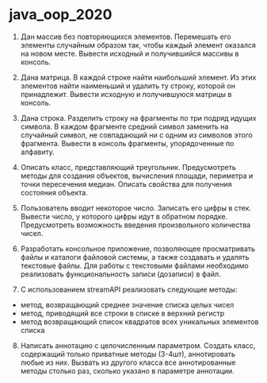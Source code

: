 # java_oop_2020

1) Дан массив без повторяющихся элементов. Перемешать его элементы случайным образом так, чтобы каждый элемент оказался на новом месте. Вывести исходный и получившийся массивы в консоль.

2) Дана матрица. В каждой строке найти наибольший элемент. Из этих элементов найти наименьший и удалить ту строку, которой он принадлежит. Вывести исходную и получившуюся матрицы в консоль.

3) Дана строка. Разделить строку на фрагменты по три подряд идущих символа. В каждом фрагменте средний символ заменить на случайный символ, не совпадающий ни с одним из символов этого фрагмента. Вывести в консоль фрагменты, упорядоченные по алфавиту.

4) Описать класс, представляющий треугольник. Предусмотреть методы для создания объектов, вычисления площади, периметра и точки пересечения медиан. Описать свойства для получения состояния объекта.

5) Пользователь вводит некоторое число. Записать его цифры в стек. Вывести число, у которого цифры идут в обратном порядке. Предусмотреть возможность введения произвольного количества чисел.

6) Разработать консольное приложение, позволяющее просматривать файлы и каталоги файловой системы, а также создавать и удалять текстовые файлы. Для работы с текстовыми файлами необходимо реализовать функциональность записи (дозаписи) в файл.

7) С использованием streamAPI реализовать следующие методы:
- метод, возвращающий среднее значение списка целых чисел
- метод, приводящий все строки в списке в верхний регистр
- метод возвращающий список квадратов всех уникальных элементов списка

8) Написать аннотацию с целочисленным параметром. Создать класс, содержащий только приватные методы (3-4шт), аннотировать любые из них. Вызвать из другого класса все аннотированные методы столько раз, сколько указано в параметре аннотации.
